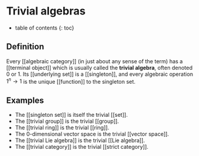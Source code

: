
# Trivial algebras
* table of contents
{: toc}


## Definition

Every [[algebraic category]] (in just about any sense of the term) has a [[terminal object]] which is usually called the __trivial algebra__, often denoted $0$ or $1$.  Its [[underlying set]] is a [[singleton]], and every algebraic operation $1^n \to 1$ is the unique [[function]] to the singleton set.


## Examples

*  The [[singleton set]] is itself the trivial [[set]].
*  The [[trivial group]] is the trivial [[group]].
*  The [[trivial ring]] is the trivial [[ring]].
*  The $0$-dimensional vector space is the trivial [[vector space]].
*  The [[trivial Lie algebra]] is the trivial [[Lie algebra]].
*  The [[trivial category]] is the trivial [[strict category]].
